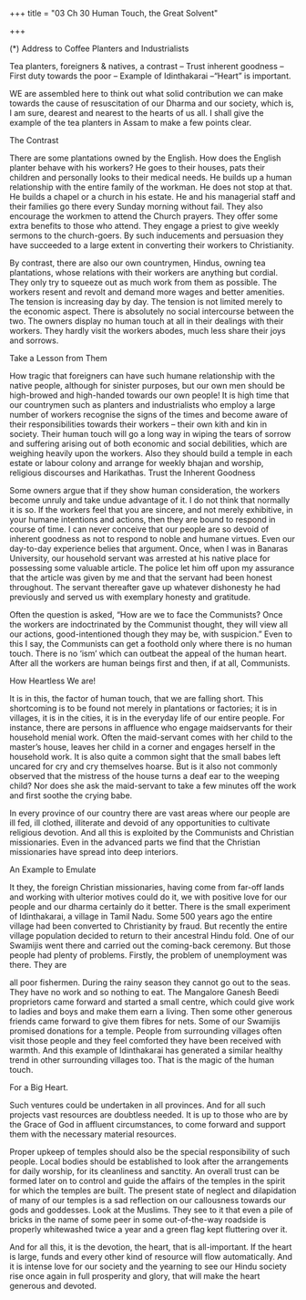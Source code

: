 +++
title = "03 Ch 30 Human Touch, the Great Solvent"

+++

(*) Address to Coffee Planters and Industrialists 

Tea planters, foreigners & natives, a contrast – Trust inherent goodness – First duty towards the poor – Example of Idinthakarai –“Heart” is important. 

WE are assembled here to think out what solid contribution we can make towards the cause of resuscitation of our Dharma and our society, which is, I am sure, dearest and nearest to the hearts of us all. I shall give the example of the tea planters in Assam to make a few points clear. 

The Contrast 

There are some plantations owned by the English. How does the English planter behave with his workers? He goes to their houses, pats their children and personally looks to their medical needs. He builds up a human relationship with the entire family of the workman. He does not stop at that. He builds a chapel or a church in his estate. He and his managerial staff and their families go there every Sunday morning without fail. They also encourage the workmen to attend the Church prayers. They offer some extra benefits to those who attend. They engage a priest to give weekly sermons to the church-goers. By such inducements and persuasion they have succeeded to a large extent in converting their workers to Christianity. 

By contrast, there are also our own countrymen, Hindus, owning tea plantations, whose relations with their workers are anything but cordial. They only try to squeeze out as much work from them as possible. The workers resent and revolt and demand more wages and better amenities. The tension is increasing day by day. The tension is not limited merely to the economic aspect. There is absolutely no social intercourse between the two. The owners display no human touch at all in their dealings with their workers. They hardly visit the workers abodes, much less share their joys and sorrows. 

Take a Lesson from Them 

How tragic that foreigners can have such humane relationship with the native people, although for sinister purposes, but our own men should be high-browed and high-handed towards our own people! It is high time that our countrymen such as planters and industrialists who employ a large number of workers recognise the signs of the times and become aware of their responsibilities towards their workers – their own kith and kin in society. Their human touch will go a long way in wiping the tears of sorrow and suffering arising out of both economic and social debilities, which are weighing heavily upon the workers. Also they should build a temple in each estate or labour colony and arrange for weekly bhajan and worship, religious discourses and Harikathas. Trust the Inherent Goodness 

Some owners argue that if they show human consideration, the workers become unruly and take undue advantage of it. I do not think that normally it is so. If the workers feel that you are sincere, and not merely exhibitive, in your humane intentions and actions, then they are bound to respond in course of time. I can never conceive that our people are so devoid of inherent goodness as not to respond to noble and humane virtues. Even our day-to-day experience belies that argument. Once, when I was in Banaras University, our household servant was arrested at his native place for possessing some valuable article. The police let him off upon my assurance that the article was given by me and that the servant had been honest throughout. The servant thereafter gave up whatever dishonesty he had previously and served us with exemplary honesty and gratitude. 

Often the question is asked, “How are we to face the Communists? Once the workers are indoctrinated by the Communist thought, they will view all our actions, good-intentioned though they may be, with suspicion.” Even to this I say, the Communists can get a foothold only where there is no human touch. There is no ‘ism’ which can outbeat the appeal of the human heart. After all the workers are human beings first and then, if at all, Communists. 

How Heartless We are! 

It is in this, the factor of human touch, that we are falling short. This shortcoming is to be found not merely in plantations or factories; it is in villages, it is in the cities, it is in the everyday life of our entire people. For instance, there are persons in affluence who engage maidservants for their household menial work. Often the maid-servant comes with her child to the master’s house, leaves her child in a corner and engages herself in the household work. It is also quite a common sight that the small babes left uncared for cry and cry themselves hoarse. But is it also not commonly observed that the mistress of the house turns a deaf ear to the weeping child? Nor does she ask the maid-servant to take a few minutes off the work and first soothe the crying babe. 

In every province of our country there are vast areas where our people are ill fed, ill clothed, illiterate and devoid of any opportunities to cultivate religious devotion. And all this is exploited by the Communists and Christian missionaries. Even in the advanced parts we find that the Christian missionaries have spread into deep interiors. 

An Example to Emulate 

It they, the foreign Christian missionaries, having come from far-off lands and working with ulterior motives could do it, we with positive love for our people and our dharma certainly do it better. There is the small experiment of Idinthakarai, a village in Tamil Nadu. Some 500 years ago the entire village had been converted to Christianity by fraud. But recently the entire village population decided to return to their ancestral Hindu fold. One of our Swamijis went there and carried out the coming-back ceremony. But those people had plenty of problems. Firstly, the problem of unemployment was there. They are 

all poor fishermen. During the rainy season they cannot go out to the seas. They have no work and so nothing to eat. The Mangalore Ganesh Beedi proprietors came forward and started a small centre, which could give work to ladies and boys and make them earn a living. Then some other generous friends came forward to give them fibres for nets. Some of our Swamijis promised donations for a temple. People from surrounding villages often visit those people and they feel comforted they have been received with warmth. And this example of Idinthakarai has generated a similar healthy trend in other surrounding villages too. That is the magic of the human touch. 

For a Big Heart. 

Such ventures could be undertaken in all provinces. And for all such projects vast resources are doubtless needed. It is up to those who are by the Grace of God in affluent circumstances, to come forward and support them with the necessary material resources. 

Proper upkeep of temples should also be the special responsibility of such people. Local bodies should be established to look after the arrangements for daily worship, for its cleanliness and sanctity. An overall trust can be formed later on to control and guide the affairs of the temples in the spirit for which the temples are built. The present state of neglect and dilapidation of many of our temples is a sad reflection on our callousness towards our gods and goddesses. Look at the Muslims. They see to it that even a pile of bricks in the name of some peer in some out-of-the-way roadside is properly whitewashed twice a year and a green flag kept fluttering over it. 

And for all this, it is the devotion, the heart, that is all-important. If the heart is large, funds and every other kind of resource will flow automatically. And it is intense love for our society and the yearning to see our Hindu society rise once again in full prosperity and glory, that will make the heart generous and devoted. 

